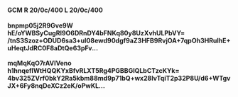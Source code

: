 #### GCM R 20/0c/400 L 20/0c/400
**bnpmp05j2R9Gve9W**<br/>**hE/oYWBSyCugRl9O6DRnDY4bFNKq80y8UzXvhULPbVY=**<br/>**/tnS3Szoz+ODUD6sa3+ul08ewd90dgf9aZ3HFB9RvjOA+7qpOh3HRulhE+uHeqtJdRC0F8aDtQe63pFv...**<br/><br/>
**mqMqKqO7rAVIVeno**<br/>**h1hnqeflWtHQQKYxBfvRLXT5Rg4PGBBGIQLbCTzcKYk=**<br/>**4bv325ZVrf0bkY2Ra5kbm88md9p71bQ+wx28lvTqiT2p32P8U/d6+WTgvJX+6Fy8nqDeXCz2eK/oPwKL...**